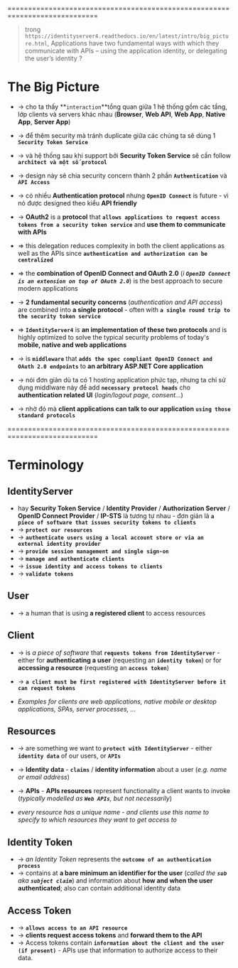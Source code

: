 ============================================================================
> trong `https://identityserver4.readthedocs.io/en/latest/intro/big_picture.html`, Applications have two fundamental ways with which they communicate with APIs – using the application identity, or delegating the user’s identity ?

# The Big Picture
* -> cho ta thấy **`interaction`**tổng quan giữa 1 hệ thống gồm các tầng, lớp clients và servers khác nhau (**Browser**, **Web API**, **Web App**, **Native App**, **Server App**) 
* -> để thêm security mà tránh duplicate giữa các chúng ta sẽ dùng 1 **`Security Token Service`**
* -> và hệ thống sau khi support bởi **Security Token Service** sẽ cần follow **`architect và một số protocol`**
* -> design này sẽ chia security concern thành 2 phần **`Authentication`** và **`API Access`**

* -> có nhiều **Authentication protocol** nhưng **`OpenID Connect`** is future - vì nó được designed theo kiểu **API friendly**

* -> **OAuth2** is a **protocol** that **`allows applications to request access tokens from a security token service`** and **use them to communicate with APIs**
* => this delegation reduces complexity in both the client applications as well as the APIs since **`authentication and authorization can be centralized`**

* => the **combination of OpenID Connect and OAuth 2.0** (_i **`OpenID Connect is an extension on top of OAuth 2.0`**_) is the best approach to secure modern applications
* -> **2 fundamental security concerns** (_authentication and API access_) are combined into **a single protocol** - often with **`a single round trip to the security token service`**

* => **`IdentityServer4`** is **an implementation of these two protocols** and is highly optimized to solve the typical security problems of today's **mobile, native and web applications**
* -> is **`middleware`** that **`adds the spec compliant OpenID Connect and OAuth 2.0 endpoints`** to **an arbitrary ASP.NET Core application**
* -> nói đơn giản dù ta có 1 hosting application phức tạp, nhưng ta chỉ sử dụng middlware này để add **`necessary protocol heads`** cho **authentication related UI** (_login/logout page, consent..._) 
* -> nhờ đó mà **client applications can talk to our application** **`using those standard protocols`**

============================================================================
# Terminology

## IdentityServer
* hay **Security Token Service** / **Identity Provider** / **Authorization Server** / **OpenID Connect Provider** / **IP-STS** là tương tự nhau - đơn giản là **`a piece of software that issues security tokens to clients`**
* -> **`protect our resources`**
* -> **`authenticate users using a local account store or via an external identity provider`**
* -> **`provide session management and single sign-on`**
* -> **`manage and authenticate clients`**
* -> **`issue identity and access tokens to clients`**
* -> **`validate tokens`**

## User
* -> a human that is using **a registered client** to access resources

## Client
* -> is _a piece of software_ that **`requests tokens from IdentityServer`** - either for **authenticating a user** (requesting an **`identity token`**) or for **accessing a resource** (requesting an **`access token`**)
* -> **`a client must be first registered with IdentityServer before it can request tokens`**

* _Examples for clients are web applications, native mobile or desktop applications, SPAs, server processes, ..._

## Resources
* -> are something we want to **`protect with IdentityServer`** - either **`identity data`** of our users, or **`APIs`**
* -> **Identity data** - **`claims`** / **identity information** about a user (_e.g. name or email address_)
* -> **APIs** - **APIs resources** represent functionality a client wants to invoke (_typically modelled as **`Web APIs`**, but not necessarily_)

* _every resource has a unique name - and clients use this name to specify to which resources they want to get access to_

## Identity Token
* -> _an Identity Token_ represents the **`outcome of an authentication process`**
* -> contains at **a bare minimum an identifier for the user** (_called the **`sub`** aka **`subject claim`**_) and information about **how and when the user authenticated**; also can contain additional identity data

## Access Token
* -> **`allows access to an API resource`**
* -> **clients request access tokens** and **forward them to the API**
* -> Access tokens contain **`information about the client and the user (if present)`** - APIs use that information to authorize access to their data.





